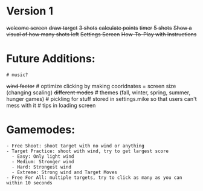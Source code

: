 # Version 1
~~welcome screen~~
~~draw target~~
~~3 shots~~
~~calculate points~~
~~timer~~
~~5 shots~~
~~Show a visual of how many shots left~~
~~Settings Screen~~
~~How-To-Play with Instructions~~  
# Future Additions:
    # music?
~~wind factor~~
    # optimize clicking by making cooridnates = screen size (changing scaling)
~~different modes~~
    # themes (fall, winter, spring, summer, hunger games)
    # pickling for stuff stored in settings.mike so that users can't mess with it
    # tips in loading screen

# Gamemodes:
    - Free Shoot: shoot target with no wind or anything
    - Target Practice: shoot with wind, try to get largest score
      - Easy: Only light wind
      - Medium: Stronger wind
      - Hard: Strongest wind
      - Extreme: Strong wind and Target Moves
    - Free For All: multiple targets, try to click as many as you can within 10 seconds
